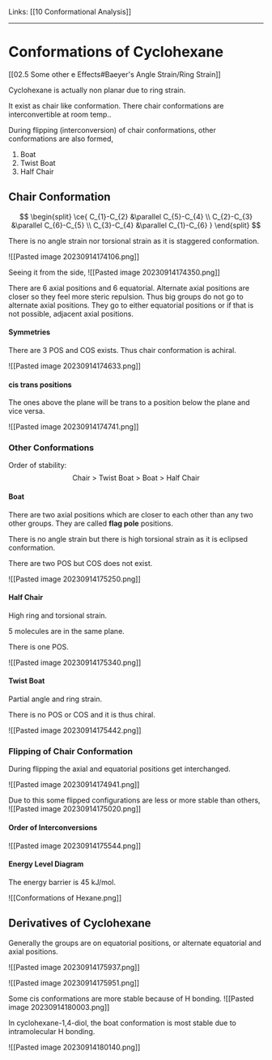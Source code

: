 Links: [[10 Conformational Analysis]]
___
# Conformations of Cyclohexane 
[[02.5 Some other e Effects#Baeyer's Angle Strain/Ring Strain]]

Cyclohexane is actually non planar due to ring strain. 

It exist as chair like conformation. There chair conformations are interconvertible at room temp.. 

During flipping (interconversion) of chair conformations, other conformations are also formed,
1. Boat 
2. Twist Boat 
3. Half Chair 

## Chair Conformation

$$
\begin{split}
\ce{ 
C_{1}-C_{2} &\parallel C_{5}-C_{4} \\
C_{2}-C_{3} &\parallel C_{6}-C_{5} \\
C_{3}-C_{4} &\parallel C_{1}-C_{6}
 }
\end{split}
$$

There is no angle strain nor torsional strain as it is staggered conformation. 

![[Pasted image 20230914174106.png]]

Seeing it from the side, 
![[Pasted image 20230914174350.png]]

There are 6 axial positions and 6 equatorial. Alternate axial positions are closer so they feel more steric repulsion. 
Thus big groups do not go to alternate axial positions. They go to either equatorial positions or if that is not possible, adjacent axial positions.

#### Symmetries 

There are 3 POS and COS exists. Thus chair conformation is achiral.

![[Pasted image 20230914174633.png]]

#### cis trans positions 

The ones above the plane will be trans to a position below the plane and vice versa. 

![[Pasted image 20230914174741.png]]


### Other Conformations 
Order of stability:
$$\text{Chair > Twist Boat > Boat > Half Chair}$$

#### Boat 
There are two axial positions which are closer to each other than any two other groups. They are called **flag pole** positions.

There is no angle strain but there is high torsional strain as it is eclipsed conformation. 

There are two POS but COS does not exist. 

![[Pasted image 20230914175250.png]]

#### Half Chair 
High ring and torsional strain. 

5 molecules are in the same plane. 

There is one POS. 

![[Pasted image 20230914175340.png]]

#### Twist Boat 
Partial angle and ring strain. 

There is no POS or COS and it is thus chiral. 

![[Pasted image 20230914175442.png]]

### Flipping of Chair Conformation 

During flipping the axial and equatorial positions get interchanged. 

![[Pasted image 20230914174941.png]]

Due to this some flipped configurations are less or more stable than others,
![[Pasted image 20230914175020.png]]

#### Order of Interconversions 

![[Pasted image 20230914175544.png]]

#### Energy Level Diagram 

The energy barrier is 45 kJ/mol.

![[Conformations of Hexane.png]]

## Derivatives of Cyclohexane

Generally the groups are on equatorial positions, or alternate equatorial and axial positions. 

![[Pasted image 20230914175937.png]]

![[Pasted image 20230914175951.png]]

Some cis conformations are more stable because of H bonding. 
![[Pasted image 20230914180003.png]]

In cyclohexane-1,4-diol, the boat conformation is most stable due to intramolecular H bonding. 

![[Pasted image 20230914180140.png]]